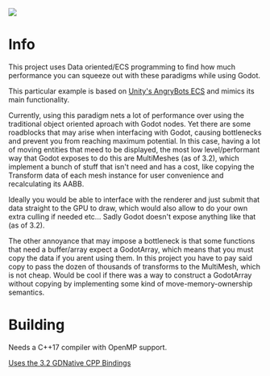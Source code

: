 [<img src="https://img.youtube.com/vi/I904IqwbCXk/maxresdefault.jpg">](https://youtu.be/I904IqwbCXk)

# Info

This project uses Data oriented/ECS programming to find how much performance you can squeeze out with these paradigms while using Godot.

This particular example is based on [Unity's AngryBots ECS](https://github.com/UnityTechnologies/AngryBots_ECS) and mimics its main functionality.

Currently, using this paradigm nets a lot of performance over using the traditional object oriented aproach with Godot nodes.
Yet there are some roadblocks that may arise when interfacing with Godot, causing bottlenecks and prevent you from reaching maximum potential.
In this case, having a lot of moving entities that meed to be displayed, the most low level/performant way that Godot exposes to do this are MultiMeshes (as of 3.2),
which implement a bunch of stuff that isn't need and has a cost, like copying the Transform data of each mesh instance for user convenience and recalculating its AABB.

Ideally you would be able to interface with the renderer and just submit that data straight to the GPU to draw, which would also allow to do your own extra culling if needed etc...
Sadly Godot doesn't expose anything like that (as of 3.2).

The other annoyance that may impose a bottleneck is that some functions that need a buffer/array expect a GodotArray, which means that you must copy the data if you arent using them.
In this project you have to pay said copy to pass the dozen of thousands of transforms to the MultiMesh, which is not cheap.
Would be cool if there was a way to construct a GodotArray without copying by implementing some kind of move-memory-ownership semantics.

# Building

Needs a C++17 compiler with OpenMP support.

[Uses the 3.2 GDNative CPP Bindings](https://docs.godotengine.org/en/stable/tutorials/plugins/gdnative/gdnative-cpp-example.html#setting-up-the-project)
